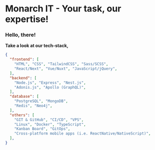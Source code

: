 # Monarch IT - Your task, our expertise!

### Hello, there!
**Take a look at our tech-stack,**
```json
{
  "frontend": [
    "HTML", "CSS", "TailwindCSS", "Sass/SCSS",
    "React/Next", "Vue/Nuxt", "JavaScript/jQuery",
  ],
  "backend": [
    "Node.js", "Express", "Nest.js",
    "Adonis.js", "Apollo (GraphQL)",
  ],
  "database": [
    "PostgreSQL", "MongoDB",
    "Redis", "Neo4j",
  ],
  "others": [
    "GIT & GitHub", "CI/CD", "VPS",
    "Linux", "Docker", "TypeScript",
    "Kanban Board", "GitOps",
    "Cross-platform mobile apps (i.e. ReactNative/NativeScript)",
  ],
}
```
